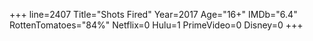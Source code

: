+++
line=2407
Title="Shots Fired"
Year=2017
Age="16+"
IMDb="6.4"
RottenTomatoes="84%"
Netflix=0
Hulu=1
PrimeVideo=0
Disney=0
+++

